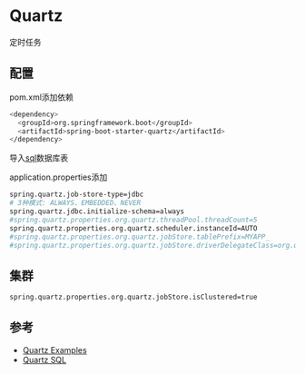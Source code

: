 # Quartz

定时任务

## 配置

pom.xml添加依赖

``` bash
<dependency>
  <groupId>org.springframework.boot</groupId>
  <artifactId>spring-boot-starter-quartz</artifactId>
</dependency>
```

导入[sql](https://github.com/quartz-scheduler/quartz/blob/master/quartz-core/src/main/resources/org/quartz/impl/jdbcjobstore/)数据库表

application.properties添加

``` bash
spring.quartz.job-store-type=jdbc
# 3种模式: ALWAYS、EMBEDDED、NEVER
spring.quartz.jdbc.initialize-schema=always
#spring.quartz.properties.org.quartz.threadPool.threadCount=5
spring.quartz.properties.org.quartz.scheduler.instanceId=AUTO
#spring.quartz.properties.org.quartz.jobStore.tablePrefix=MYAPP_
#spring.quartz.properties.org.quartz.jobStore.driverDelegateClass=org.quartz.impl.jdbcjobstore.PostgreSQLDelegate
```

## 集群

``` bash
spring.quartz.properties.org.quartz.jobStore.isClustered=true
```

## 参考

- [Quartz Examples](https://github.com/quartz-scheduler/quartz/tree/master/docs/examples)
- [Quartz SQL](https://github.com/quartz-scheduler/quartz/blob/master/quartz-core/src/main/resources/org/quartz/impl/jdbcjobstore/)
